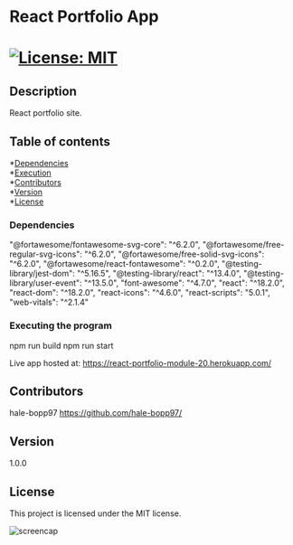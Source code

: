 
    
# React Portfolio App
# [![License: MIT](https://img.shields.io/badge/License-MIT-yellow.svg)](https://opensource.org/licenses/MIT)

## Description
React portfolio site.

## Table of contents
*[Dependencies](#dependencies)  
*[Execution](#installation)  
*[Contributors](#contributors)  
*[Version](#version)  
*[License](#license)  

### Dependencies
"@fortawesome/fontawesome-svg-core": "^6.2.0",
"@fortawesome/free-regular-svg-icons": "^6.2.0",
"@fortawesome/free-solid-svg-icons": "^6.2.0",
"@fortawesome/react-fontawesome": "^0.2.0",
"@testing-library/jest-dom": "^5.16.5",
"@testing-library/react": "^13.4.0",
"@testing-library/user-event": "^13.5.0",
"font-awesome": "^4.7.0",
"react": "^18.2.0",
"react-dom": "^18.2.0",
"react-icons": "^4.6.0",
"react-scripts": "5.0.1",
"web-vitals": "^2.1.4"

### Executing the program
npm run build
npm run start

Live app hosted at: https://react-portfolio-module-20.herokuapp.com/

## Contributors
hale-bopp97 https://github.com/hale-bopp97/

## Version
1.0.0

## License
This project is licensed under the MIT license.


![screencap]()